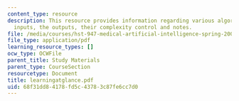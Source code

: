 ```yaml
---
content_type: resource
description: This resource provides information regarding various algorithms, their
  inputs, the outputs, their complexity control and notes.
file: /media/courses/hst-947-medical-artificial-intelligence-spring-2005/68f31dd84178fd5c43783c87fe6cc7d0_learningatglance.pdf
file_type: application/pdf
learning_resource_types: []
ocw_type: OCWFile
parent_title: Study Materials
parent_type: CourseSection
resourcetype: Document
title: learningatglance.pdf
uid: 68f31dd8-4178-fd5c-4378-3c87fe6cc7d0
---
```

